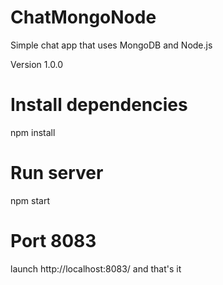 # ChatMongoNode
Simple chat app that uses MongoDB and Node.js

Version
1.0.0
# Install dependencies
npm install
# Run server 
npm start
# Port 8083 
launch http://localhost:8083/ and that's it 
